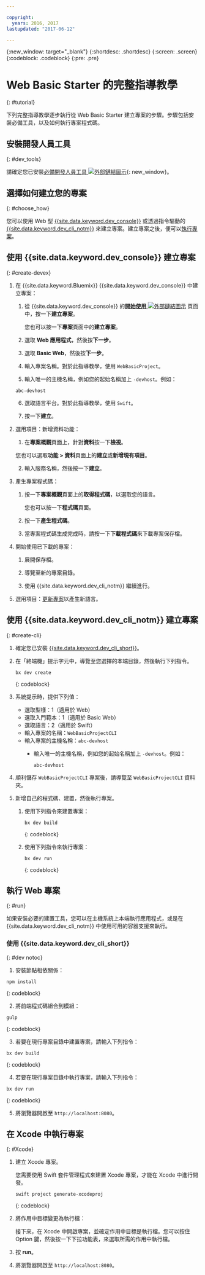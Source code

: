 ```yaml
---

copyright:
  years: 2016, 2017
lastupdated: "2017-06-12"

---
```

{:new_window: target="_blank"}
{:shortdesc: .shortdesc}
{:screen: .screen}
{:codeblock: .codeblock}
{:pre: .pre}

# Web Basic Starter 的完整指導教學
{: #tutorial}

下列完整指導教學逐步執行從 Web Basic Starter 建立專案的步驟。步驟包括安裝必備工具，以及如何執行專案程式碼。


## 安裝開發人員工具
{: #dev_tools}

請確定您已安裝[必備開發人員工具 ![外部鏈結圖示](../icons/launch-glyph.svg "外部鏈結圖示")](get_code.html#prereq-dev-tools "外部鏈結圖示"){: new_window}。


## 選擇如何建立您的專案
{: #choose_how}

您可以使用 Web 型 [{{site.data.keyword.dev_console}}](#create-devex) 或透過指令驅動的 [{{site.data.keyword.dev_cli_notm}}](#create-cli) 來建立專案。建立專案之後，便可以[執行專案](#run)。


## 使用 {{site.data.keyword.dev_console}} 建立專案
{: #create-devex}

1. 在 {{site.data.keyword.Bluemix}} {{site.data.keyword.dev_console}} 中建立專案：

	1. 從 {{site.data.keyword.dev_console}} 的[**開始使用** ![外部鏈結圖示](../icons/launch-glyph.svg "外部鏈結圖示")](https://console.ng.bluemix.net/developer/getting-started/ "外部鏈結圖示") 頁面中，按一下**建立專案**。

		您也可以按一下**專案**頁面中的**建立專案**。

	2. 選取 **Web 應用程式**，然後按**下一步**。

	3. 選取 **Basic Web**，然後按**下一步**。

	4. 輸入專案名稱。對於此指導教學，使用 `WebBasicProject`。   

	5. 輸入唯一的主機名稱，例如您的起始名稱加上 `-devhost`。例如：
	
	 ```
	 abc-devhost
	 ```

	6. 選取語言平台。對於此指導教學，使用 `Swift`。
   
	7. 按一下**建立**。

2. 選用項目：新增資料功能：

	1. 在**專案概觀**頁面上，針對**資料**按一下**檢視**。

      您也可以選取**功能 > 資料**頁面上的**建立**或**新增現有項目**。

   2. 輸入服務名稱，然後按一下**建立**。

3. 產生專案程式碼：

	1. 按一下**專案概觀**頁面上的**取得程式碼**，以選取您的語言。
   
		您也可以按一下**程式碼**頁面。
      
	2. 按一下**產生程式碼**。
   
	3. 當專案程式碼生成完成時，請按一下**下載程式碼**來下載專案保存檔。

4. 開始使用已下載的專案：

	1. 展開保存檔。
	
	2. 導覽至新的專案目錄。
	
	3. 使用 {{site.data.keyword.dev_cli_notm}} 繼續進行。

5. 選用項目：[更新專案](project_overview_page.html#update_language)以產生新語言。


## 使用 {{site.data.keyword.dev_cli_notm}} 建立專案
{: #create-cli}

1. 確定您已安裝 [{{site.data.keyword.dev_cli_short}}](dev_cli.html)。

2. 在「終端機」提示字元中，導覽至您選擇的本端目錄，然後執行下列指令。
  
	```
	bx dev create
	```
	{: codeblock}

3. 系統提示時，提供下列值：

	* 選取型樣：1（適用於 Web）
	* 選取入門範本：1（適用於 Basic Web）
	* 選取語言：2（適用於 Swift）
	* 輸入專案的名稱：`WebBasicProjectCLI`
	* 輸入專案的主機名稱：`abc-devhost`
	  * 輸入唯一的主機名稱，例如您的起始名稱加上 `-devhost`。例如：
	
	     ```
	     abc-devhost
	     ```

4. 順利儲存 `WebBasicProjectCLI` 專案後，請導覽至 `WebBasicProjectCLI` 資料夾。

5. 新增自己的程式碼、建置，然後執行專案。
	
	1. 使用下列指令來建置專案：
 
		```
		bx dev build
		```
		{: codeblock}
	 
	2. 使用下列指令來執行專案：
 
		```
		bx dev run
		```
		{: codeblock}


## 執行 Web 專案
{: #run}

如果安裝必要的建置工具，您可以在主機系統上本端執行應用程式，或是在 {{site.data.keyword.dev_cli_notm}} 中使用可用的容器支援來執行。


### 使用 {{site.data.keyword.dev_cli_short}}
{: #dev notoc}

1. 安裝節點相依關係：

  ```
  npm install
  ```
  {: codeblock}

2. 將前端程式碼組合到模組：

  ```
  gulp
  ```
  {: codeblock}

3. 若要在現行專案目錄中建置專案，請輸入下列指令：

  ```
bx dev build
```
  {: codeblock}

4. 若要在現行專案目錄中執行專案，請輸入下列指令：

  ```
  bx dev run
  ```
  {: codeblock}

5. 將瀏覽器開啟至 `http://localhost:8080`。


## 在 Xcode 中執行專案
{: #Xcode}

1. 建立 Xcode 專案。

	您需要使用 Swift 套件管理程式來建置 Xcode 專案，才能在 Xcode 中進行開發。
	
	```
	swift project generate-xcodeproj
	```
	{: codeblock}

2. 將作用中目標變更為執行檔：

	接下來，在 Xcode 中開啟專案，並確定作用中目標是執行檔。您可以按住 Option 鍵，然後按一下下拉功能表，來選取所需的作用中執行檔。

3. 按 **run**。

4. 將瀏覽器開啟至 `http://localhost:8080`。

